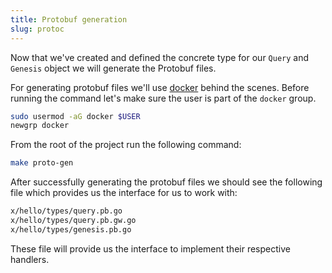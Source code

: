 ```yaml
---
title: Protobuf generation
slug: protoc
---
```


Now that we've created and defined the concrete type for our `Query` and `Genesis` object we will generate the Protobuf files.

For generating protobuf files we'll use [docker](https://www.docker.com/) behind the scenes.
Before running the command let's make sure the user is part of the `docker` group.

```sh
sudo usermod -aG docker $USER
newgrp docker
```

From the root of the project run the following command:

```sh
make proto-gen
```

After successfully generating the protobuf files we should see the following file which provides us the interface for us to work with:

```bash
x/hello/types/query.pb.go
x/hello/types/query.pb.gw.go
x/hello/types/genesis.pb.go
```

These file will provide us the interface to implement their respective handlers.
